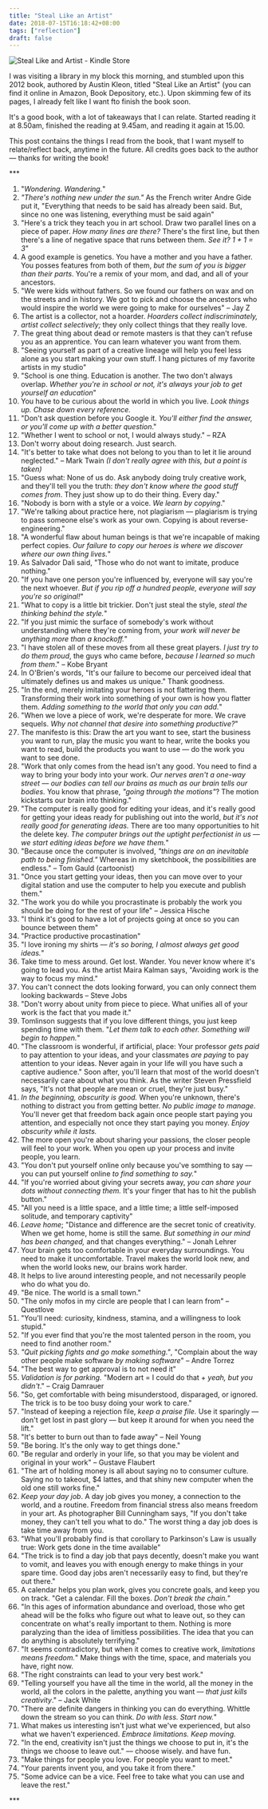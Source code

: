 ```yaml
---
title: "Steal Like an Artist"
date: 2018-07-15T16:18:42+08:00
tags: ["reflection"]
draft: false
---
```


![Steal Like and Artist - Kindle Store](/images/steal-like-an-artist-kindle-store.jpg)

I was visiting a library in my block this morning, and stumbled upon this 2012 book, authored by Austin Kleon, titled "Steal Like an Artist" (you can find it online in Amazon, Book Depository, etc.). Upon skimming few of its pages, I already felt like I want fto finish the book soon.

<!--more-->

It's a good book, with a lot of takeaways that I can relate. Started reading it at 8.50am, finished the reading at 9.45am, and reading it again at 15.00.

This post contains the things I read from the book, that I want myself to relate/reflect back, anytime in the future. All credits goes back to the author –– thanks for writing the book!

<p class="text-center">***</p>

1. "*Wondering. Wandering.*"
2. *"There's nothing new under the sun."* As the French writer Andre Gide put it, "Everything that needs to be said has already been said. But, since no one was listening, everything must be said again"
3. "Here's a trick they teach you in art school. Draw two parallel lines on a piece of paper. *How many lines are there?* There's the first line, but then there's a line of negative space that runs between them. *See it? 1 + 1 = 3*"
4. A good example is genetics. You have a mother and you have a father. You posses features from both of them, *but the sum of you is bigger than their parts*. You're a remix of your mom, and dad, and all of your ancestors.
5. "We were kids without fathers. So we found our fathers on wax and on the streets and in history. We got to pick and choose the ancestors who would inspire the world we were going to make for ourselves" – Jay Z
6. The artist is a collector, not a hoarder. *Hoarders collect indiscriminately, artist collect selectively;* they only collect things that they really love.
7. The great thing about dead or remote masters is that they can't refuse you as an apprentice. You can learn whatever you want from them.
8. "Seeing yourself as part of a creative lineage will help you feel less alone as you start making your own stuff. I hang pictures of my favorite artists in my studio"
9. "School is one thing. Education is another. The two don't always overlap. *Whether you're in school or not, it's always your job to get yourself an education*"
10. You have to be curious about the world in which you live. *Look things up. Chase down every reference.*
11. "Don't ask question before you Google it. *You'll either find the answer, or you'll come up with a better question*."
12. "Whether I went to school or not, I would always study." – RZA
13. Don't worry about doing research. Just search.
14. "It's better to take what does not belong to you than to let it lie around neglected." – Mark Twain *(I don't really agree with this, but a point is taken)*
15. "Guess what: None of us do. Ask anybody doing truly creative work, and they'll tell you the truth: *they don't know where the good stuff comes from*. They just show up to do their thing. Every day."
16. "Nobody is born with a style or a voice. *We learn by copying*."
17. "We're talking about practice here, not plagiarism –– plagiarism is trying to pass someone else's work as your own. Copying is about reverse-engineering."
18. "A wonderful flaw about human beings is that we're incapable of making perfect copies. *Our failure to copy our heroes is where we discover where our own thing lives.*"
19. As Salvador Dali said, "Those who do not want to imitate, produce nothing."
20. "If you have one person you're influenced by, everyone will say you're the next whoever. *But if you rip off a hundred people, everyone will say you're so original!*"
21. "What to copy is a little bit trickier. Don't just steal the style, *steal the thinking behind the style.*"
22. "If you just mimic the surface of somebody's work without understanding where they're coming from, *your work will never be anything more than a knockoff.*"
23. "I have stolen all of these moves from all these great players. *I just try to do them proud*, the guys who came before, *because I learned so much from them*." – Kobe Bryant
24. In O'Brien's words, "It's our failure to become our perceived ideal that ultimately defines us and makes us unique." Thank goodness.
25. "In the end, merely imitating your heroes is not flattering them. Transforming their work into something of your own is how you flatter them. *Adding something to the world that only you can add.*"
26. "When we love a piece of work, we're desperate for more. We crave sequels. *Why not channel that desire into something productive?*"
27. The manifesto is this: Draw the art you want to see, start the business you want to run, play the music you want to hear, write the books you want to read, build the products you want to use –– do the work you want to see done.
28. "Work that only comes from the head isn't any good. You need to find a way to bring your body into your work. *Our nerves aren't a one-way street –– our bodies can tell our brains as much as our brain tells our bodies.* You know that phrase, *"going through the motions"*? The motion kickstarts our brain into thinking."
29. "The computer is really good for editing your ideas, and it's really good for getting your ideas ready for publishing out into the world, *but it's not really good for generating ideas.* There are too many opportunities to hit the delete key. *The computer brings out the uptight perfectionist in us –– we start editing ideas before we have them.*"
30. "Because once the computer is involved, *"things are on an inevitable path to being finished."* Whereas in my sketchbook, the possibilities are endless." – Tom Gauld (cartoonist)
31. "Once you start getting your ideas, then you can move over to your digital station and use the computer to help you execute and publish them."
32. "The work you do while you procrastinate is probably the work you should be doing for the rest of your life" – Jessica Hische
33. "I think it's good to have a lot of projects going at once so you can bounce between them"
34. "Practice productive procastination"
35. "I love ironing my shirts –– *it's so boring, I almost always get good ideas.*"
36. Take time to mess around. Get lost. Wander. You never know where it's going to lead you. As the artist Maira Kalman says, "Avoiding work is the way to focus my mind."
37. You can't connect the dots looking forward, you can only connect them looking backwards – Steve Jobs
38. "Don't worry about unity from piece to piece. What unifies all of your work is the fact that you made it."
39. Tomlinson suggests that if you love different things, you just keep spending time with them. "*Let them talk to each other. Something will begin to happen.*"
40. "The classroom is wonderful, if artificial, place: Your professor *gets paid* to pay attention to your ideas, and your classmates *are paying* to pay attention to your ideas. Never again in your life will you have such a captive audience." Soon after, you'll learn that most of the world doesn't necessarily care about what you think. As the writer Steven Pressfield says, "It's not that people are mean or cruel, they're just busy."
41. *In the beginning, obscurity is good.* When you're unknown, there's nothing to distract you from getting better. *No public image to manage*. You'll never get that freedom back again once people start paying you attention, and especially not once they start paying you money. *Enjoy obscurity while it lasts.*
42. The more open you're about sharing your passions, the closer people will feel to your work. When you open up your process and invite people, you learn.
43. "You don't put yourself online only because you've somthing to say –– you can put yourself online *to find something to say.*"
44. "If you're worried about giving your secrets away, *you can share your dots without connecting them.* It's your finger that has to hit the publish button."
45. "All you need is a little space, and a little time; a little self-imposed solitude, and temporary captivity"
46. *Leave home*; "Distance and difference are the secret tonic of creativity. When we get home, home is still the same. *But something in our mind has been changed,* and that changes everything." – Jonah Lehrer
47. Your brain gets too comfortable in your everyday surroundings. You need to make it uncomfortable. Travel makes the world look new, and when the world looks new, our brains work harder.
48. It helps to live around interesting people, and not necessarily people who do what you do.
49. "Be nice. The world is a small town."
50. "The only mofos in my circle are people that I can learn from" – Questlove
51. "You'll need: curiosity, kindness, stamina, and a willingness to look stupid."
52. "If you ever find that you're the most talented person in the room, you need to find another room."
53. *"Quit picking fights and go make something."*, "Complain about the way other people make software *by making software*" – Andre Torrez
54. "The best way to get approval is to not need it"
55. *Validation is for parking.* "Modern art = I could do that + *yeah, but you didn't*." – Craig Damrauer
56. "So, get comfortable with being misunderstood, disparaged, or ignored. The trick is to be too busy doing your work to care."
57. "Instead of keeping a rejection file, *keep a praise file.* Use it sparingly –– don't get lost in past glory –– but keep it around for when you need the lift."
58. "It's better to burn out than to fade away" – Neil Young
59. "Be boring. It's the only way to get things done."
60. "Be regular and orderly in your life, so that you may be violent and original in your work" – Gustave Flaubert
61. "The art of holding money is all about saying no to consumer culture. Saying no to takeout, $4 lattes, and that shiny new computer when the old one still works fine."
62. *Keep your day job*. A day job gives you money, a connection to the world, and a routine. Freedom from financial stress also means freedom in your art. As photographer Bill Cunningham says, "If you don't take money, they can't tell you what to do." The worst thing a day job does is take time away from you.
63. "What you'll probably find is that corollary to Parkinson's Law is usually true: Work gets done in the time available"
64. "The trick is to find a day job that pays decently, doesn't make you want to vomit, and leaves you with enough energy to make things in your spare time. Good day jobs aren't necessarily easy to find, but they're out there."
65. A calendar helps you plan work, gives you concrete goals, and keep you on track. "Get a calendar. Fill the boxes. *Don't break the chain.*"
66. "In this ages of information abundance and overload, those who get ahead will be the folks who figure out what to leave out, so they can concentrate on what's really important to them. Nothing is more paralyzing than the idea of limitless possibilities. The idea that you can do anything is absolutely terrifying."
67. "It seems contradictory, but when it comes to creative work, *limitations means freedom.*" Make things with the time, space, and materials you have, right now.
68. "The right constraints can lead to your very best work."
69. "Telling yourself you have all the time in the world, all the money in the world, all the colors in the palette, anything you want –– *that just kills creativity*." – Jack White
70. "There are definite dangers in thinking you can do everything. Whittle down the stream so you can think. *Do with less. Start now.*"
71. What makes us interesting isn't just what we've experienced, but also what we haven't experienced. *Embrace limitations. Keep moving.*
72. "In the end, creativity isn't just the things we choose to put in, it's the things we choose to leave out." –– choose wisely. and have fun.
73. "Make things for people you love. For people you want to meet."
74. "Your parents invent you, and you take it from there."
75. "Some advice can be a vice. Feel free to take what you can use and leave the rest."

<p class="text-center">***</p>
